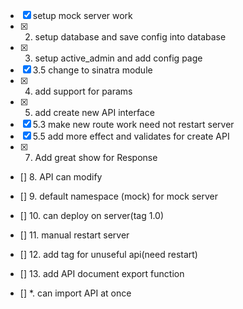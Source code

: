 - [x] setup mock server work
- [x] 2. setup database and save config into database
- [x] 3. setup active_admin and add config page
- [x] 3.5 change to sinatra module
- [x] 4. add support for params
- [x] 5. add create new API interface
- [x] 5.3 make new route work need not restart server
- [x] 5.5 add more effect and validates for create API
- [x] 7. Add great show for Response
- [] 8. API can modify
- [] 9. default namespace (mock) for mock server
- [] 10. can deploy on server(tag 1.0)


- [] 11. manual restart server
- [] 12. add tag for unuseful api(need restart)
- [] 13. add API document export function
- [] *. can import API at once
